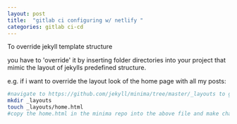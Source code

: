 ```yaml
---
layout: post
title:  "gitlab ci configuring w/ netlify "
categories: gitlab ci-cd
---
```


To override jekyll template structure

you have to 'override' it by inserting folder directories into your project that mimic
the layout of jekylls predefined structure.

e.g.  if i want to override the layout look of the home page with all my posts:



```bash
#navigate to https://github.com/jekyll/minima/tree/master/_layouts to get a sense of what to do
mkdir _layouts 
touch _layouts/home.html   
#copy the home.html in the minima repo into the above file and make changes

```